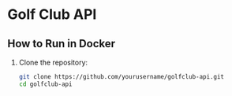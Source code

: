 # Golf Club API

## How to Run in Docker

1. Clone the repository:
   ```bash
   git clone https://github.com/yourusername/golfclub-api.git
   cd golfclub-api
